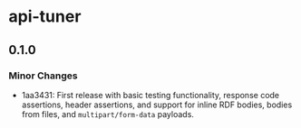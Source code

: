 # api-tuner

## 0.1.0

### Minor Changes

- 1aa3431: First release with basic testing functionality, response code assertions, header assertions, and support for inline RDF bodies, bodies from files, and `multipart/form-data` payloads.
